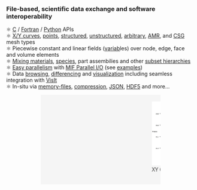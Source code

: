 <style>
</style>
### File-based, scientific data exchange and software interoperability

&#9883;&nbsp;[C] / [Fortran] / [Python] APIs<br>
&#9883;&nbsp;[X/Y curves], [points], [structured], [unstructured], [arbitrary], [AMR], and [CSG] mesh types<br>
&#9883;&nbsp;Piecewise constant and linear fields ([v][][a][][r][][i][][ab][]les) over node, edge, face and volume elements<br>
&#9883;&nbsp;[Mixing materials], [species], part assembilies and other [subset hierarchies]<br>
&#9883;&nbsp;[Easy parallelism] with [MIF Parallel I/O] (see [examples])<br>
&#9883;&nbsp;Data [browsing], [differencing] and [visualization] including seamless integration with [VisIt]<br>
&#9883;&nbsp;In-situ via [memory-files], [compression], [JSON], [HDF5] and more...

<img src="ghpages/images/silo_objects_roll.gif" alt="Silo Objects Roll" style="display: block; margin: auto;">

[C]: https://silo.readthedocs.io/en/latest/intro.html
[Fortran]: https://silo.readthedocs.io/en/latest/fortran.html
[Python]: https://silo.readthedocs.io/en/latest/python.html
[X/Y Curves]: https://silo.readthedocs.io/en/latest/objects.html#dbputcurve
[points]: https://silo.readthedocs.io/en/latest/objects.html#dbputpointmesh
[structured]: https://silo.readthedocs.io/en/latest/objects.html#dbputquadmesh
[unstructured]: https://silo.readthedocs.io/en/latest/objects.html#dbgetucdmesh
[arbitrary]: https://silo.readthedocs.io/en/latest/objects.html#dbputphzonelist
[AMR]: https://silo.readthedocs.io/en/latest/subsets.html#dbmakemrgtree
[CSG]: https://silo.readthedocs.io/en/latest/objects.html#dbputcsgmesh
[Mixing materials]: https://silo.readthedocs.io/en/latest/objects.html#dbputmaterial
[species]: https://silo.readthedocs.io/en/latest/objects.html#dbputmatspecies
[subset hierarchies]: https://silo.readthedocs.io/en/latest/subsets.html
[memory-files]: https://docs.hdfgroup.org/hdf5/develop/group___f_a_p_l.html#ga6e6628f620a1c58c704129cf07282849
[MIF Parallel I/O]: https://www.hdfgroup.org/2017/03/mif-parallel-io-with-hdf5/
[VisIt]: https://visit.llnl.gov
[compression]: https://silo.readthedocs.io/en/latest/globals.html#dbsetcompression
[HDF5]: https://www.hdfgroup.org/solutions/hdf5/
[visualization]: https://visit-sphinx-github-user-manual.readthedocs.io/en/develop/data_into_visit/SiloFormat.html?highlight=silex#
[JSON]: https://silo.readthedocs.io/en/latest/json.html
[v]: https://silo.readthedocs.io/en/latest/objects.html#dbputpointvar
[a]: https://silo.readthedocs.io/en/latest/objects.html#dbputquadvar
[r]: https://silo.readthedocs.io/en/latest/objects.html#dbputucdvar
[i]: https://silo.readthedocs.io/en/latest/objects.html#dbputcsgvar
[ab]: https://silo.readthedocs.io/en/latest/subsets.html#dbmakemrgtree
[Easy parallelism]: https://github.com/LLNL/Silo/blob/ab0e316442e4dd340f04af81f8cd5868b337bb97/src/silo/pmpio.h#L55
[examples]: https://github.com/LLNL/Silo/blob/ab0e316442e4dd340f04af81f8cd5868b337bb97/tests/pmpio_silo_test_mesh.c#L374
[browsing]: https://github.com/LLNL/Silo/blob/ab0e316442e4dd340f04af81f8cd5868b337bb97/tools/browser/browser.texi#L217
[differencing]: https://github.com/LLNL/Silo/blob/ab0e316442e4dd340f04af81f8cd5868b337bb97/tools/browser/browser.texi#L496
